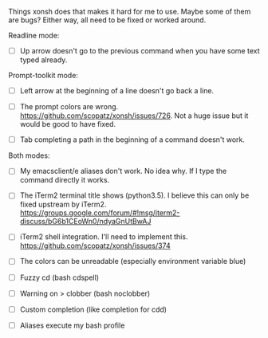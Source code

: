 Things xonsh does that makes it hard for me to use. Maybe some of them are
bugs? Either way, all need to be fixed or worked around.

Readline mode:

- [ ] Up arrow doesn't go to the previous command when you have some text typed
  already.

Prompt-toolkit mode:

- [ ] Left arrow at the beginning of a line doesn't go back a line.

- [ ] The prompt colors are wrong. https://github.com/scopatz/xonsh/issues/726.
  Not a huge issue but it would be good to have fixed.

- [ ] Tab completing a path in the beginning of a command doesn't work.

Both modes:

- [ ] My emacsclient/e aliases don't work. No idea why. If I type the command
  directly it works.

- [ ] The iTerm2 terminal title shows (python3.5). I believe this can only be
  fixed upstream by iTerm2.
  https://groups.google.com/forum/#!msg/iterm2-discuss/bG6b1CEoWn0/ndyaGnUtBwAJ

- [ ] iTerm2 shell integration. I'll need to implement this.
  https://github.com/scopatz/xonsh/issues/374

- [ ] The colors can be unreadable (especially environment variable blue)

- [ ] Fuzzy cd (bash cdspell)

- [ ] Warning on > clobber (bash noclobber)

- [ ] Custom completion (like completion for cdd)

- [ ] Aliases execute my bash profile
